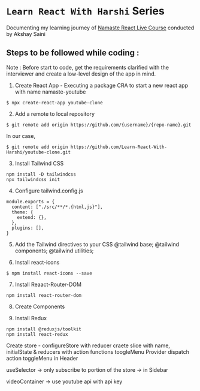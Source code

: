 # `Learn React With Harshi` Series 
   Documenting my learning journey of [Namaste React Live Course](https://learn.namastedev.com/) conducted by Akshay Saini
   
   
  
## Steps to be followed while coding : 

Note : Before start to code, get the requirements clarified with the interviewer and create a low-level design of the app in mind.

1. Create React App - Executing a package CRA to start a new react app with name namaste-youtube 
```
$ npx create-react-app youtube-clone
```

2. Add a remote to local repository 
```
$ git remote add origin https://github.com/{username}/{repo-name}.git
```
In our case, 

```
$ git remote add origin https://github.com/Learn-React-With-Harshi/youtube-clone.git
```

3. Install Tailwind CSS

```
npm install -D tailwindcss
npx tailwindcss init
```

4. Configure tailwind.config.js 

```
module.exports = {
  content: ["./src/**/*.{html,js}"],
  theme: {
    extend: {},
  },
  plugins: [],
}
```

5. Add the Tailwind directives to your CSS
@tailwind base;
@tailwind components;
@tailwind utilities;

6. Install react-icons
```
$ npm install react-icons --save
```

7. Install Reaact-Router-DOM
```
npm install react-router-dom
```

8. Create Components 


9. Install Redux
```
npm install @reduxjs/toolkit
npm install react-redux
```

Create store - configureStore with reducer 
craete slice with name, initialState & reducers with action functions toogleMenu
Provider 
dispatch action toggleMenu in Header 

useSelector -> only subscribe to portion of the store  -> in Sidebar 


videoContainer -> use youtube api with api key




